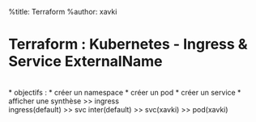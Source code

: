 %title: Terraform
%author: xavki


# Terraform : Kubernetes - Ingress & Service ExternalName


<br>
* objectifs :
	* créer un namespace
	* créer un pod
	* créer un service
	* afficher une synthèse
	>> ingress

<br>
ingress(default) >> svc inter(default)  >> svc(xavki) >> pod(xavki)
